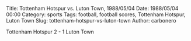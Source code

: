 Title: Tottenham Hotspur vs. Luton Town, 1988/05/04
Date: 1988/05/04 00:00
Category: sports
Tags: football, football scores, Tottenham Hotspur, Luton Town
Slug: tottenham-hotspur-vs-luton-town
Author: carbonero


Tottenham Hotspur 2 - 1 Luton Town
